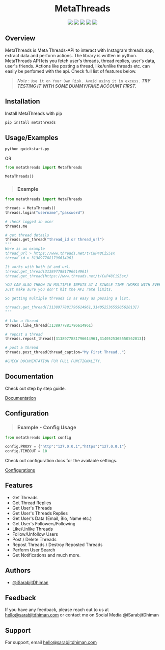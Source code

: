 <h1 align="center">MetaThreads</h1>

<p align="center">
<a href="https://choosealicense.com/licenses/mit/"> <img src="https://img.shields.io/badge/License-MIT-green.svg"></a>
<a href="https://www.python.org/"><img src="https://img.shields.io/pypi/pyversions/metathreads"></a>
<a href="https://pypi.org/project/metathreads/"> <img src="https://img.shields.io/pypi/v/metathreads"></a>
<a href="https://github.com/iSarabjitDhiman/MetaThreads/commits"> <img src="https://img.shields.io/github/last-commit/iSarabjitDhiman/MetaThreads"></a>
<a href="https://twitter.com/isarabjitdhiman"> <img src="https://img.shields.io/twitter/follow/iSarabjitDhiman?style=social"></a>

## Overview

MetaThreads is Meta Threads-API to interact with Instagram threads app, extract data and perform actions. The library is written in python. MetaThreads API lets you fetch user's threads, thread replies, user's data, user's friends. Actions like posting a thread, like/unlike threads etc. can easily be perfomed with the api. Check full list of features below.

> _Note_ : `Use it on Your Own Risk. Avoid using it in excess.` **_TRY TESTING IT WITH SOME DUMMY/FAKE ACCOUNT FIRST._**

## Installation

Install MetaThreads with pip

```python
pip install metathreads
```

## Usage/Examples

```python
python quickstart.py
```

OR

```python
from metathreads import MetaThreads

MetaThreads()
```

> ### Example

```python
from metathreads import MetaThreads

threads = MetaThreads()
threads.login("username","password")

# check logged in user
threads.me

# get thread details
threads.get_thread("thread_id or thread_url")
"""
Here is an example
thread_url > https://www.threads.net/t/CuP48CiS5sx
thread_id > 3138977881796614961

It works with both id and url.
thread.get_thread(3138977881796614961)
thread.get_thread(https://www.threads.net/t/CuP48CiS5sx)

YOU CAN ALSO THROW IN MULTIPLE INPUTS AT A SINGLE TIME (WORKS WITH EVERY METHOD i.e. liking, posting, deleting , extracting data - all functions), IT SUPPORTS ASYNC/AWAIT (CONCURRENT REQUESTS.)
Just make sure you don't hit the API rate limits.

So getting multiple threads is as easy as passing a list.

threads.get_thread([3138977881796614961,3140525365550562013])
"""

# like a thread
threads.like_thread(3138977881796614961)

# repost a thread
threads.repost_thread([3138977881796614961,3140525365550562013])

# post a thread
threads.post_thread(thread_caption="My First Thread..")

#CHECK DOCUMENTATION FOR FULL FUNCTIONALITY.
```

## Documentation

Check out step by step guide.

[Documentation](docs/docs.md)

## Configuration

> ### Example - Config Usage

```python
from metathreads import config

config.PROXY = {"http":"127.0.0.1","https":"127.0.0.1"}
config.TIMEOUT = 10

```

Check out configuration docs for the available settings.

[Configurations](docs/config.md)

## Features

- Get Threads
- Get Thread Replies
- Get User's Threads
- Get User's Threads Replies
- Get User's Data (Email, Bio, Name etc.)
- Get User's Followers/Following
- Like/Unlike Threads
- Follow/Unfollow Users
- Post / Delete Threads
- Repost Threads / Destroy Reposted Threads
- Perform User Search
- Get Notifications and much more.

## Authors

- [@iSarabjitDhiman](https://www.github.com/iSarabjitDhiman)

## Feedback

If you have any feedback, please reach out to us at hello@sarabjitdhiman.com or contact me on Social Media @iSarabjitDhiman

## Support

For support, email hello@sarabjitdhiman.com
